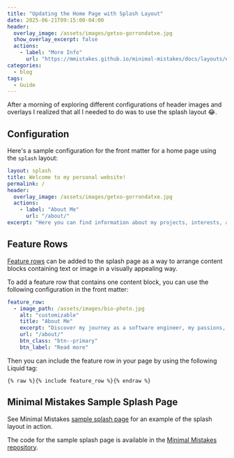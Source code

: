 ```yaml
---
title: "Updating the Home Page with Splash Layout"
date: 2025-06-21T09:15:00-04:00
header:
  overlay_image: /assets/images/getxo-gorrondatxe.jpg
  show_overlay_excerpt: false
  actions:
    - label: "More Info"
      url: "https://mmistakes.github.io/minimal-mistakes/docs/layouts/#splash-page-layout"
categories:
  - blog
tags:
  - Guide
---
```


After a morning of exploring different configurations of header images and overlays I realized that all I needed to 
do was to use the splash layout 😂. 

## Configuration

Here's a sample configuration for the front matter for a home page using the `splash` layout:

```yaml
layout: splash
title: Welcome to my personal website!
permalink: /
header:
  overlay_image: /assets/images/getxo-gorrondatxe.jpg
  actions:
    - label: "About Me"
      url: "/about/"
excerpt: "Here you can find information about my projects, interests, and more."
```

## Feature Rows

[Feature rows] can be added to the splash page as a way to arrange content blocks containing text or image in a visually
appealing way. 

To add a feature row that contains one content block, you can use the following configuration in the front matter:

```yaml 
feature_row:
  - image_path: /assets/images/bio-photo.jpg
    alt: "customizable"
    title: "About Me"
    excerpt: "Discover my journey as a software engineer, my passions, and the principles that drive my work."
    url: "/about/"
    btn_class: "btn--primary"
    btn_label: "Read more"
```
Then you can include the feature row in your page by using the following Liquid tag:

```liquid
{% raw %}{% include feature_row %}{% endraw %}
```

[Feature rows]: https://mmistakes.github.io/minimal-mistakes/docs/helpers/#feature-row

## Minimal Mistakes Sample Splash Page

See Minimal Mistakes [sample splash page] for an example of the splash layout in action.

The code for the sample splash page is available in the [Minimal Mistakes repository].

[sample splash page]: https://mmistakes.github.io/minimal-mistakes/splash-page/
[Minimal Mistakes repository]: https://github.com/mmistakes/minimal-mistakes/blob/master/docs/_pages/splash-page.md

